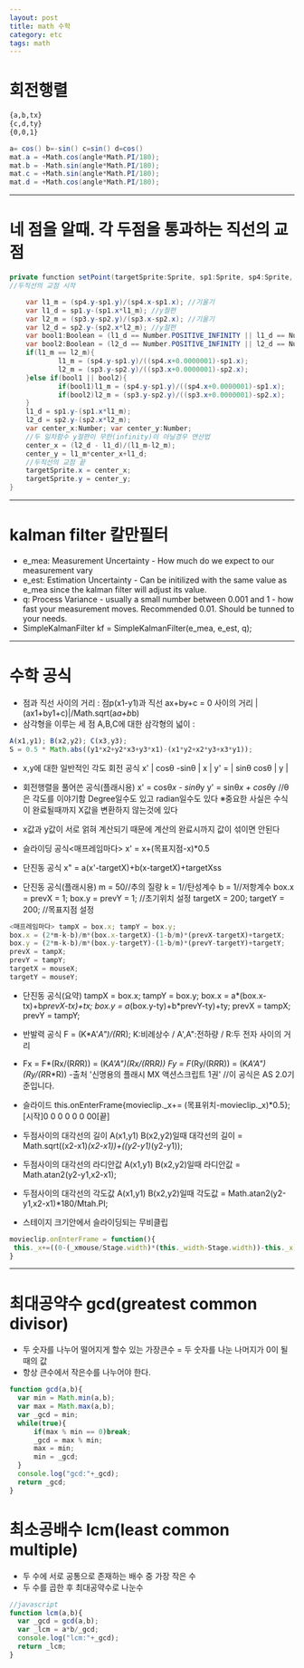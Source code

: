 ```yaml
---
layout: post
title: math 수학
category: etc
tags: math
---
```


# 회전행렬

```markdown
{a,b,tx}
{c,d,ty}
{0,0,1}
```

```c#
a= cos() b=-sin() c=sin() d=cos()
mat.a = +Math.cos(angle*Math.PI/180);
mat.b = -Math.sin(angle*Math.PI/180); 
mat.c = +Math.sin(angle*Math.PI/180); 
mat.d = +Math.cos(angle*Math.PI/180);
```

---

# 네 점을 알때. 각 두점을 통과하는 직선의 교점
```c#
private function setPoint(targetSprite:Sprite, sp1:Sprite, sp4:Sprite, sp2:Sprite, sp3:Sprite){
//두직선의 교점 시작

    var l1_m = (sp4.y-sp1.y)/(sp4.x-sp1.x); //기울기 
    var l1_d = sp1.y-(sp1.x*l1_m); //y절편 
    var l2_m = (sp3.y-sp2.y)/(sp3.x-sp2.x); //기울기 
    var l2_d = sp2.y-(sp2.x*l2_m); //y절편 
    var bool1:Boolean = (l1_d == Number.POSITIVE_INFINITY || l1_d == Number.NEGATIVE_INFINITY); 
    var bool2:Boolean = (l2_d == Number.POSITIVE_INFINITY || l2_d == Number.NEGATIVE_INFINITY); 
    if(l1_m == l2_m){ 
            l1_m = (sp4.y-sp1.y)/((sp4.x+0.0000001)-sp1.x); 
            l2_m = (sp3.y-sp2.y)/((sp3.x+0.0000001)-sp2.x); 
    }else if(bool1 || bool2){
            if(bool1)l1_m = (sp4.y-sp1.y)/((sp4.x+0.0000001)-sp1.x);
            if(bool2)l2_m = (sp3.y-sp2.y)/((sp3.x+0.0000001)-sp2.x);
    }
    l1_d = sp1.y-(sp1.x*l1_m); 
    l2_d = sp2.y-(sp2.x*l2_m); 
    var center_x:Number; var center_y:Number; 
    //두 일차함수 y절편이 무한(infinity)이 아닐경우 연산법 
    center_x = (l2_d - l1_d)/(l1_m-l2_m); 
    center_y = l1_m*center_x+l1_d; 
    //두직선의 교점 끝 
    targetSprite.x = center_x;
    targetSprite.y = center_y;
}
```

---

# kalman filter 칼만필터
* e_mea: Measurement Uncertainty - How much do we expect to our measurement vary
* e_est: Estimation Uncertainty - Can be initilized with the same value as e_mea since the kalman filter will adjust its value.
* q: Process Variance - usually a small number between 0.001 and 1 - how fast your measurement moves. Recommended 0.01. Should be tunned to your needs.
* SimpleKalmanFilter kf = SimpleKalmanFilter(e_mea, e_est, q);

---

# 수학 공식

* 점과 직선 사이의 거리 : 점p(x1-y1)과 직선 ax+by+c = 0 사이의 거리 |(ax1+by1+c)|/Math.sqrt(a*a+b*b)
* 삼각형을 이루는 세 점 A,B,C에 대한 삼각형의 넓이 :

```javascript
A(x1,y1); B(x2,y2); C(x3,y3); 
S = 0.5 * Math.abs((y1*x2+y2*x3+y3*x1)-(x1*y2+x2*y3+x3*y1));
```
* x,y에 대한 일반적인 각도 회전 공식 x' | cosθ -sinθ | x | y' = | sinθ cosθ | y |
* 회전행렬을 풀어쓴 공식(플래시용) x' = cosθ*x - sinθ*y y' = sinθ*x + cosθ*y //θ은 각도를 이야기함 Degree일수도 있고 radian일수도 있다
※중요한 사실은 수식이 완료될때까지 X값을 변환하지 않는것에 있다

* x값과 y값이 서로 얽혀 계산되기 때문에 계산의 완료시까지 값이 섞이면 안된다
* 슬라이딩 공식<매프레임마다> x' = x+(목표지점-x)*0.5
* 단진동 공식 x" = a(x'-targetX)+b(x-targetX)+targetXss

* 단진동 공식(플래시용) m = 50//추의 질량 k = 1//탄성계수 b = 1//저항계수 box.x = prevX = 1; box.y = prevY = 1; //초기위치 설정 targetX = 200; targetY = 200; //목표지점 설정

```javascript 
<매프레임마다> tampX = box.x; tampY = box.y; 
box.x = (2*m-k-b)/m*(box.x-targetX)-(1-b/m)*(prevX-targetX)+targetX; 
box.y = (2*m-k-b)/m*(box.y-targetY)-(1-b/m)*(prevY-targetY)+targetY; 
prevX = tampX; 
prevY = tampY; 
targetX = mouseX; 
targetY = mouseY;
```

* 단진동 공식(요약) tampX = box.x; tampY = box.y; box.x = a*(box.x-tx)+b*prevX-tx)+tx; box.y = a*(box.y-ty)+b*prevY-ty)+ty; prevX = tampX; prevY = tampY;
* 반발력 공식 F = (K*A'*A")/(R*R); K:비례상수 / A',A":전하량 / R:두 전자 사이의 거리
* Fx = F*(Rx/(R*R*R)) = (K*A'*A")*(Rx/(R*R*R)) Fy = F*(Ry/(R*R*R)) = (K*A'*A")*(Ry/(R*R*R))
-출처 '신명용의 플래시 MX 액션스크립트 1권'
//이 공식은 AS 2.0기준입니다.

* 슬라이드 this.onEnterFrame{movieclip._x+= (목표위치-movieclip._x)*0.5}; [시작]0 0 0 0 0 0 00[끝]
* 두점사이의 대각선의 길이 A(x1,y1) B(x2,y2)일때 대각선의 길이 = Math.sqrt((x2-x1)*(x2-x1))+((y2-y1)*(y2-y1));
* 두점사이의 대각선의 라디안값 A(x1,y1) B(x2,y2)일때 라디안값 = Math.atan2(y2-y1,x2-x1);
* 두점사이의 대각선의 각도값 A(x1,y1) B(x2,y2)일때 각도값 = Math.atan2(y2-y1,x2-x1)*180/Mtah.PI;
* 스테이지 크기안에서 슬라이딩되는 무비클립

```javascript 
movieclip.onEnterFrame = function(){
 this._x+=((0-(_xmouse/Stage.width)*(this._width-Stage.width))-this._x)*0.1
}
```

---

# 최대공약수 gcd(greatest common divisor)
* 두 숫자를 나누어 떨어지게 할수 있는 가장큰수 = 두 숫자를 나눈 나머지가 0이 될때의 값
* 항상 큰수에서 작은수를 나누어야 한다. 

```javascript
function gcd(a,b){
  var min = Math.min(a,b);
  var max = Math.max(a,b);
  var _gcd = min;
  while(true){
      if(max % min == 0)break;
      _gcd = max % min;
      max = min;
      min = _gcd;
  }
  console.log("gcd:"+_gcd);
  return _gcd;
}
```

# 최소공배수 lcm(least common multiple)
* 두 수에 서로 공통으로 존재하는 배수 중 가장 작은 수
* 두 수를 곱한 후 최대공약수로 나눈수

```javascript
//javascript
function lcm(a,b){
  var _gcd = gcd(a,b);
  var _lcm = a*b/_gcd;
  console.log("lcm:"+_gcd);
  return _lcm;
}
```